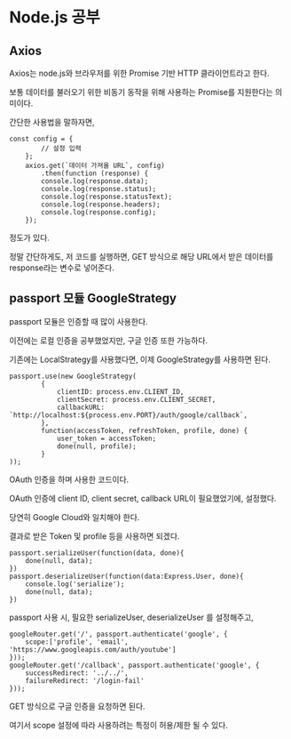 # Node.js 공부

## Axios

Axios는 node.js와 브라우저를 위한 Promise 기반 HTTP 클라이언트라고 한다.

보통 데이터를 불러오기 위한 비동기 동작을 위해 사용하는 Promise를 지원한다는 의미이다.

간단한 사용법을 말하자면,

```
const config = {
        // 설정 입력
    };
    axios.get(`데이터 가져올 URL`, config)
        .then(function (response) {
        console.log(response.data);
        console.log(response.status);
        console.log(response.statusText);
        console.log(response.headers);
        console.log(response.config);
    });
```

정도가 있다.

정말 간단하게도, 저 코드를 실행하면, GET 방식으로 해당 URL에서 받은 데이터를 response라는 변수로 넣어준다.

## passport 모듈 GoogleStrategy

passport 모듈은 인증할 때 많이 사용한다.

이전에는 로컬 인증을 공부했었지만, 구글 인증 또한 가능하다.

기존에는 LocalStrategy를 사용했다면, 이제 GoogleStrategy를 사용하면 된다.

```
passport.use(new GoogleStrategy(
        {
            clientID: process.env.CLIENT_ID,
            clientSecret: process.env.CLIENT_SECRET,
            callbackURL: `http://localhost:${process.env.PORT}/auth/google/callback`,
        },
        function(accessToken, refreshToken, profile, done) {
            user_token = accessToken;
            done(null, profile);
        }
));
```

OAuth 인증을 하며 사용한 코드이다.

OAuth 인증에 client ID, client secret, callback URL이 필요했었기에, 설정했다.

당연히 Google Cloud와 일치해야 한다.

결과로 받은 Token 및 profile 등을 사용하면 되겠다.

```
passport.serializeUser(function(data, done){
    done(null, data);
})
passport.deserializeUser(function(data:Express.User, done){
    console.log('serialize');
    done(null, data);
})
```

passport 사용 시, 필요한 serializeUser, deserializeUser 를 설정해주고,

```
googleRouter.get('/', passport.authenticate('google', {
    scope:['profile', 'email', 'https://www.googleapis.com/auth/youtube']
}));
googleRouter.get('/callback', passport.authenticate('google', {
    successRedirect: '../../',
    failureRedirect: '/login-fail'
}));
```

GET 방식으로 구글 인증을 요청하면 된다.

여기서 scope 설정에 따라 사용하려는 특정이 허용/제한 될 수 있다.
